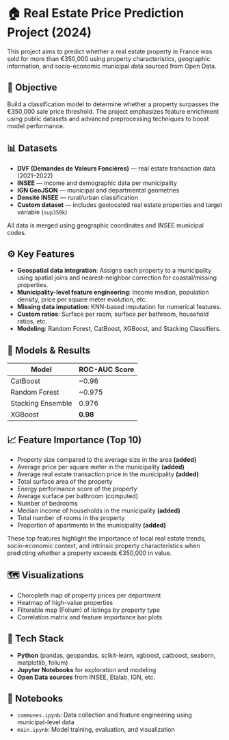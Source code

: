 # 🏠 Real Estate Price Prediction Project (2024)

This project aims to predict whether a real estate property in France was sold for more than €350,000 using property characteristics, geographic information, and socio-economic municipal data sourced from Open Data.

## 📌 Objective

Build a classification model to determine whether a property surpasses the €350,000 sale price threshold. The project emphasizes feature enrichment using public datasets and advanced preprocessing techniques to boost model performance.

## 📊 Datasets

- **DVF (Demandes de Valeurs Foncières)** — real estate transaction data (2021–2022)
- **INSEE** — income and demographic data per municipality
- **IGN GeoJSON** — municipal and departmental geometries
- **Densité INSEE** — rural/urban classification
- **Custom dataset** — includes geolocated real estate properties and target variable (`sup350k`)

All data is merged using geographic coordinates and INSEE municipal codes.

## ⚙️ Key Features

- **Geospatial data integration**: Assigns each property to a municipality using spatial joins and nearest-neighbor correction for coastal/missing properties.
- **Municipality-level feature engineering**: Income median, population density, price per square meter evolution, etc.
- **Missing data imputation**: KNN-based imputation for numerical features.
- **Custom ratios**: Surface per room, surface per bathroom, household ratios, etc.
- **Modeling**: Random Forest, CatBoost, XGBoost, and Stacking Classifiers.

## 🧠 Models & Results

| Model              | ROC-AUC Score |
|-------------------|---------------|
| CatBoost           | ~0.96         |
| Random Forest      | ~0.975        |
| Stacking Ensemble  | 0.976         |
| XGBoost            | **0.98**      |


## 📈 Feature Importance (Top 10)

- Property size compared to the average size in the area **(added)** 
- Average price per square meter in the municipality **(added)**  
- Average real estate transaction price in the municipality **(added)**   
- Total surface area of the property  
- Energy performance score of the property  
- Average surface per bathroom (computed)   
- Number of bedrooms  
- Median income of households in the municipality **(added)**   
- Total number of rooms in the property  
- Proportion of apartments in the municipality **(added)**   

These top features highlight the importance of local real estate trends, socio-economic context, and intrinsic property characteristics when predicting whether a property exceeds €350,000 in value.

## 🗺️ Visualizations

- Choropleth map of property prices per department
- Heatmap of high-value properties
- Filterable map (Folium) of listings by property type
- Correlation matrix and feature importance bar plots

## 🧰 Tech Stack

- **Python** (pandas, geopandas, scikit-learn, xgboost, catboost, seaborn, matplotlib, folium)
- **Jupyter Notebooks** for exploration and modeling
- **Open Data sources** from INSEE, Etalab, IGN, etc.

## 🧪 Notebooks

- `communes.ipynb`: Data collection and feature engineering using municipal-level data
- `main.ipynb`: Model training, evaluation, and visualization

